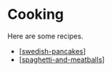 # Cooking

Here are some recipes.

- [[swedish-pancakes]]
- [[spaghetti-and-meatballs]]

[//begin]: # "Autogenerated link references for markdown compatibility"
[swedish-pancakes]: swedish-pancakes "Swedish Pancakes"
[spaghetti-and-meatballs]: spaghetti-and-meatballs "Spaghetti and Meatballs"
[//end]: # "Autogenerated link references"